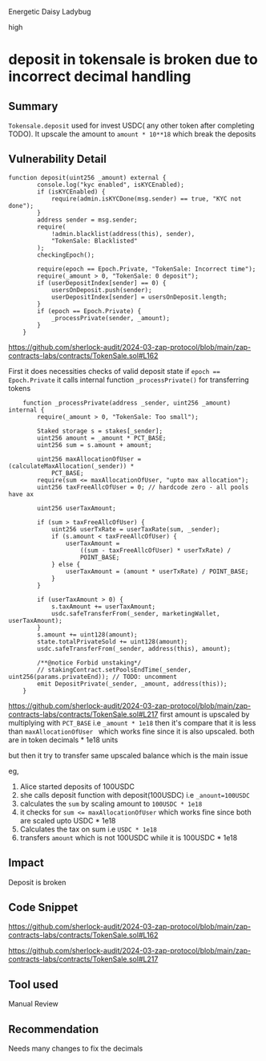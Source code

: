 Energetic Daisy Ladybug

high

# deposit in tokensale is broken due to incorrect decimal handling

## Summary

`Tokensale.deposit`  used for invest USDC( any other token after completing TODO). It upscale the amount to `amount * 10**18` which break the deposits 

## Vulnerability Detail

```solidity
function deposit(uint256 _amount) external {
        console.log("kyc enabled", isKYCEnabled);
        if (isKYCEnabled) {
            require(admin.isKYCDone(msg.sender) == true, "KYC not done");
        }
        address sender = msg.sender;
        require(
            !admin.blacklist(address(this), sender),
            "TokenSale: Blacklisted"
        );
        checkingEpoch();

        require(epoch == Epoch.Private, "TokenSale: Incorrect time");
        require(_amount > 0, "TokenSale: 0 deposit");
        if (userDepositIndex[sender] == 0) {
            usersOnDeposit.push(sender);
            userDepositIndex[sender] = usersOnDeposit.length;
        }
        if (epoch == Epoch.Private) {
            _processPrivate(sender, _amount);
        }
    }
```
https://github.com/sherlock-audit/2024-03-zap-protocol/blob/main/zap-contracts-labs/contracts/TokenSale.sol#L162

First it does necessities checks of valid deposit state if `epoch == Epoch.Private` it calls internal function `_processPrivate()` for transferring tokens

```solidity
    function _processPrivate(address _sender, uint256 _amount) internal {
        require(_amount > 0, "TokenSale: Too small");

        Staked storage s = stakes[_sender];
        uint256 amount = _amount * PCT_BASE;
        uint256 sum = s.amount + amount;

        uint256 maxAllocationOfUser = (calculateMaxAllocation(_sender)) *
            PCT_BASE;
        require(sum <= maxAllocationOfUser, "upto max allocation");
        uint256 taxFreeAllcOfUser = 0; // hardcode zero - all pools have ax

        uint256 userTaxAmount;

        if (sum > taxFreeAllcOfUser) {
            uint256 userTxRate = userTaxRate(sum, _sender);
            if (s.amount < taxFreeAllcOfUser) {
                userTaxAmount =
                    ((sum - taxFreeAllcOfUser) * userTxRate) /
                    POINT_BASE;
            } else {
                userTaxAmount = (amount * userTxRate) / POINT_BASE;
            }
        }

        if (userTaxAmount > 0) {
            s.taxAmount += userTaxAmount;
            usdc.safeTransferFrom(_sender, marketingWallet, userTaxAmount);
        }
        s.amount += uint128(amount);
        state.totalPrivateSold += uint128(amount);
        usdc.safeTransferFrom(_sender, address(this), amount);

        /**@notice Forbid unstaking*/
        // stakingContract.setPoolsEndTime(_sender, uint256(params.privateEnd)); // TODO: uncomment
        emit DepositPrivate(_sender, _amount, address(this));
    }

```
https://github.com/sherlock-audit/2024-03-zap-protocol/blob/main/zap-contracts-labs/contracts/TokenSale.sol#L217
first amount is upscaled by multiplying with `PCT_BASE` i.e `_amount * 1e18` then it's compare that it is less than `maxAllocationOfUser ` which works fine since it is also upscaled. both are in token decimals * 1e18 units

but then it try to transfer same upscaled balance which is the main issue

eg, 

1. Alice started deposits of 100USDC 
2. she calls deposit function with deposit(100USDC) i.e `_anount=100USDC`
3. calculates the `sum` by scaling amount to `100USDC * 1e18`
4. it checks for `sum <= maxAllocationOfUser` which works fine since both are scaled upto USDC * 1e18
5. Calculates the tax on sum i.e `USDC * 1e18`
6. transfers `amount` which is not 100USDC while it is 100USDC * 1e18 


## Impact

Deposit is broken

## Code Snippet
https://github.com/sherlock-audit/2024-03-zap-protocol/blob/main/zap-contracts-labs/contracts/TokenSale.sol#L162

https://github.com/sherlock-audit/2024-03-zap-protocol/blob/main/zap-contracts-labs/contracts/TokenSale.sol#L217

## Tool used

Manual Review

## Recommendation

Needs many changes to fix the decimals 